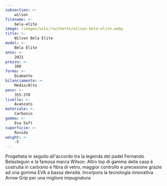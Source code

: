 ```yaml
---
subsection: >-
    wilson
filename: >-
    bela-elite
image: /images/wiki/racchette/wilson-bela-elite.webp
title: >-
    Wilson Bela Elite
model: >-
    Bela Elite
anno: >-
    2021
prezzo: >-
    300
forma: >-
    Diamante
bilanciamento: >-
    Medio/Alto
peso: >-
    355-370
livello: >-
    Avanzato
materiale: >-
    Carbonio
gomma: >-
    Eva Soft
superficie: >-
    Ruvida
weight: >-
    -5
---
```

Progettata in seguito all'accordo tra la legenda del padel Fernando Belasteguin e la famosa marca Wilson. Altro top di gamma della casa è costruita in carbonio e fibra di vetro, maggior controllo e precesione grazie ad una gomma EVA a bassa densità. Incorpora la tecnologia innovativa Arrow Grip per una migliore impugnatura